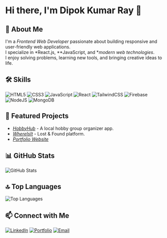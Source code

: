 # Hi there, I'm Dipok Kumar Ray 👋

## 🚀 About Me
I'm a *Frontend Web Developer* passionate about building responsive and user-friendly web applications.  
I specialize in *React.js, **JavaScript, and **modern web technologies*.  
I enjoy solving problems, learning new tools, and bringing creative ideas to life.

## 🛠 Skills
![HTML5](https://img.shields.io/badge/HTML5-E34F26?style=for-the-badge&logo=html5&logoColor=white)
![CSS3](https://img.shields.io/badge/CSS3-1572B6?style=for-the-badge&logo=css3&logoColor=white)
![JavaScript](https://img.shields.io/badge/JavaScript-F7DF1E?style=for-the-badge&logo=javascript&logoColor=black)
![React](https://img.shields.io/badge/React-20232A?style=for-the-badge&logo=react&logoColor=61DAFB)
![TailwindCSS](https://img.shields.io/badge/Tailwind_CSS-38B2AC?style=for-the-badge&logo=tailwind-css&logoColor=white)
![Firebase](https://img.shields.io/badge/Firebase-FFCA28?style=for-the-badge&logo=firebase&logoColor=black)
![NodeJS](https://img.shields.io/badge/Node.js-43853D?style=for-the-badge&logo=node.js&logoColor=white)
![MongoDB](https://img.shields.io/badge/MongoDB-4EA94B?style=for-the-badge&logo=mongodb&logoColor=white)

## 📌 Featured Projects
- [*HobbyHub*](https://github.com/yourusername/hobbyhub) - A local hobby group organizer app.
- [*WhereIsIt*](https://github.com/yourusername/whereisit) - Lost & Found platform.
- [*Portfolio Website*](https://your-portfolio-link.com)

## 📊 GitHub Stats
![GitHub Stats](https://github-readme-stats.vercel.app/api?username=BELALKHANBK&show_icons=true&theme=radical)

## 🔝 Top Languages
![Top Languages](https://github-readme-stats.vercel.app/api/top-langs/?username=BELALKHANBK&layout=compact&theme=radical)

## 📫 Connect with Me
[![LinkedIn](https://img.shields.io/badge/LinkedIn-blue?style=for-the-badge&logo=linkedin&logoColor=white)](https://linkedin.com/in/yourname)
[![Portfolio](https://img.shields.io/badge/Portfolio-black?style=for-the-badge&logo=react&logoColor=white)](https://courageous-taiyaki-d4e30c.netlify.app)
[![Email](https://img.shields.io/badge/Email-D14836?style=for-the-badge&logo=gmail&logoColor=white)](mailto:belalkhanloverboy2004@gmail.com)
